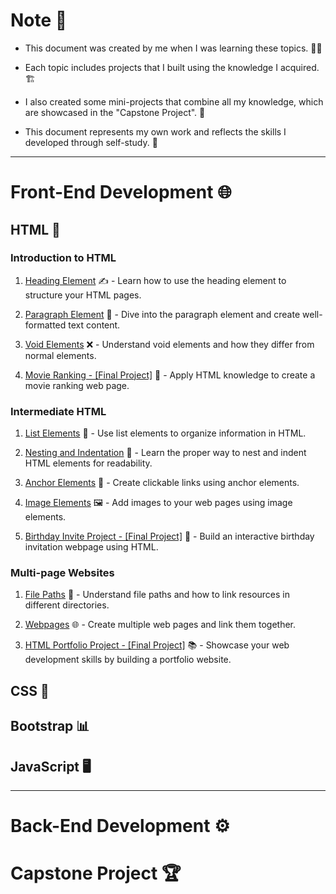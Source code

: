 # Note 📝

- This document was created by me when I was learning these topics. 👨‍💻

- Each topic includes projects that I built using the knowledge I acquired. 🏗️

- I also created some mini-projects that combine all my knowledge, which are showcased in the "Capstone Project". 🚀

- This document represents my own work and reflects the skills I developed through self-study. 💪

---

# Front-End Development 🌐

## HTML 📄

### Introduction to HTML

1. [Heading Element](https://sandip3.github.io/Angela-Yu/The%20Complete%202023%20Web%20Development%20Bootcamp/%231%20-%20Front%20end%20Web%20Development/%231%20-%20HTML/1%20-%20Introduction-to-HTML/2.1%20Heading%20Element/index.html) ✍️ - Learn how to use the heading element to structure your HTML pages.

2. [Paragraph Element](https://sandip3.github.io/Angela-Yu/The%20Complete%202023%20Web%20Development%20Bootcamp/%231%20-%20Front%20end%20Web%20Development/%231%20-%20HTML/1%20-%20Introduction-to-HTML/2.2%20Paragraph%20Element/index.html) 📃 - Dive into the paragraph element and create well-formatted text content.

3. [Void Elements](https://sandip3.github.io/Angela-Yu/The%20Complete%202023%20Web%20Development%20Bootcamp/%231%20-%20Front%20end%20Web%20Development/%231%20-%20HTML/1%20-%20Introduction-to-HTML/2.3%20Void%20Elements/index.html) ❌ - Understand void elements and how they differ from normal elements.

4. [Movie Ranking - [Final Project]](https://sandip3.github.io/Angela-Yu/The%20Complete%202023%20Web%20Development%20Bootcamp/%231%20-%20Front%20end%20Web%20Development/%231%20-%20HTML/1%20-%20Introduction-to-HTML/2.4%20Movie%20Ranking%20Project/index.html) 🎥 - Apply HTML knowledge to create a movie ranking web page.

### Intermediate HTML

1. [List Elements](https://sandip3.github.io/Angela-Yu/The%20Complete%202023%20Web%20Development%20Bootcamp/1%20-%20Front%20end%20Web%20Development/1%20-%20HTML/1%20-%20Introduction-to-HTML/2.1%20Heading%20Element/index.html) 📜 - Use list elements to organize information in HTML.

2. [Nesting and Indentation](https://sandip3.github.io/Angela-Yu/The%20Complete%202023%20Web%20Development%20Bootcamp/%231%20-%20Front%20end%20Web%20Development/%231%20-%20HTML/2%20-%20Intermediate%20HTML/3.1%20Nesting%20and%20Indentation/index.html) 🐣 - Learn the proper way to nest and indent HTML elements for readability.

3. [Anchor Elements](https://sandip3.github.io/Angela-Yu/The%20Complete%202023%20Web%20Development%20Bootcamp/%231%20-%20Front%20end%20Web%20Development/%231%20-%20HTML/2%20-%20Intermediate%20HTML/3.2%20Anchor%20Elements/index.html) 🔗 - Create clickable links using anchor elements.

4. [Image Elements](https://sandip3.github.io/Angela-Yu/The%20Complete%202023%20Web%20Development%20Bootcamp/%231%20-%20Front%20end%20Web%20Development/%231%20-%20HTML/2%20-%20Intermediate%20HTML/3.3%20Image%20Elements/index.html) 🖼️ - Add images to your web pages using image elements.

5. [Birthday Invite Project - [Final Project]](https://sandip3.github.io/Angela-Yu/The%20Complete%202023%20Web%20Development%20Bootcamp/%231%20-%20Front%20end%20Web%20Development/%231%20-%20HTML/2%20-%20Intermediate%20HTML/3.4%20Birthday%20Invite%20Project/index.html) 🎂 - Build an interactive birthday invitation webpage using HTML.

### Multi-page Websites

1. [File Paths](https://sandip3.github.io/Angela-Yu/The%20Complete%202023%20Web%20Development%20Bootcamp/%231%20-%20Front%20end%20Web%20Development/%231%20-%20HTML/3%20-%20MultiPage%20Websites/4.0%20File%20Paths/Folder0/index.html) 📁 - Understand file paths and how to link resources in different directories.

2. [Webpages](https://sandip3.github.io/Angela-Yu/The%20Complete%202023%20Web%20Development%20Bootcamp/%231%20-%20Front%20end%20Web%20Development/%231%20-%20HTML/3%20-%20MultiPage%20Websites/4.1%20Webpages/index.html) 🌐 - Create multiple web pages and link them together.

3. [HTML Portfolio Project - [Final Project]](https://sandip3.github.io/Angela-Yu/The%20Complete%202023%20Web%20Development%20Bootcamp/%231%20-%20Front%20end%20Web%20Development/%231%20-%20HTML/3%20-%20MultiPage%20Websites/4.3%20HTML%20Portfolio%20Project/index.html) 📚 - Showcase your web development skills by building a portfolio website.

## CSS 🎨

## Bootstrap 📊

## JavaScript 🖥️

---

# Back-End Development ⚙️

# Capstone Project 🏆
